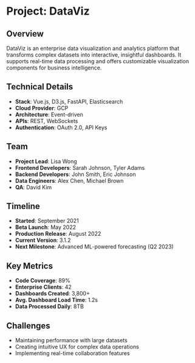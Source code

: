 # Project: DataViz

## Overview
DataViz is an enterprise data visualization and analytics platform that transforms complex datasets into interactive, insightful dashboards. It supports real-time data processing and offers customizable visualization components for business intelligence.

## Technical Details
- **Stack**: Vue.js, D3.js, FastAPI, Elasticsearch
- **Cloud Provider**: GCP
- **Architecture**: Event-driven
- **APIs**: REST, WebSockets
- **Authentication**: OAuth 2.0, API Keys

## Team
- **Project Lead**: Lisa Wong
- **Frontend Developers**: Sarah Johnson, Tyler Adams
- **Backend Developers**: John Smith, Eric Johnson
- **Data Engineers**: Alex Chen, Michael Brown
- **QA**: David Kim

## Timeline
- **Started**: September 2021
- **Beta Launch**: May 2022
- **Production Release**: August 2022
- **Current Version**: 3.1.2
- **Next Milestone**: Advanced ML-powered forecasting (Q2 2023)

## Key Metrics
- **Code Coverage**: 89%
- **Enterprise Clients**: 42
- **Dashboards Created**: 3,800+
- **Avg. Dashboard Load Time**: 1.2s
- **Data Processed Daily**: 8TB

## Challenges
- Maintaining performance with large datasets
- Creating intuitive UX for complex data operations
- Implementing real-time collaboration features